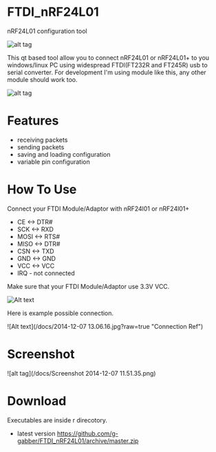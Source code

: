FTDI_nRF24L01
=============

nRF24L01 configuration tool


![alt tag](http://ecx.images-amazon.com/images/I/519-VsWyIPL._SY300_.jpg)

This qt based tool allow you to connect nRF24L01 or nRF24L01+ to you windows/linux PC using widespread FTDI(FT232R and FT245R) usb to serial converter.
For development I'm using module like this, any other module should work too.

![alt tag](http://i00.i.aliimg.com/photo/v1/705790468/FT232RL_module_USB_to_TTL_UART_3.jpg)

Features
========

- receiving packets
- sending packets
- saving and loading configuration
- variable pin configuration

How To Use
==========

Connect your FTDI Module/Adaptor with nRF24l01 or nRF24l01+

- CE <-> DTR#
- SCK <-> RXD
- MOSI <-> RTS#
- MISO <-> DTR#
- CSN <-> TXD
- GND <-> GND
- VCC <-> VCC
- IRQ - not connected

Make sure that your FTDI Module/Adaptor use 3.3V VCC.

![Alt text](http://arduino-info.wikispaces.com/file/view/24L01Pinout-800.jpg/243330999/24L01Pinout-800.jpg "Connection Ref")


Here is example possible connection.

![Alt text](/docs/2014-12-07 13.06.16.jpg?raw=true "Connection Ref")

Screenshot
==========

![alt tag](/docs/Screenshot 2014-12-07 11.51.35.png)


Download
========
Executables are inside r direcotory.

- latest version https://github.com/g-gabber/FTDI_nRF24L01/archive/master.zip

